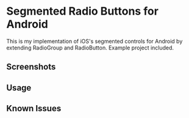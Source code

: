 Segmented Radio Buttons for Android
===================================

This is my implementation of iOS's segmented controls for Android by extending RadioGroup and RadioButton. Example project included.

Screenshots
-----------

<!-- ![Segmented Toggle Button](https://github.com/makeramen/android-segmentedradiobutton/raw/master/screens/segmentedradio.png)-->

Usage
-----
<!-- 
* For text-only buttons, you just need SegmentedRadioGroup.java which extends RadioGroup, so all your standard RadioButton implementations and callbacks should work.

* For image buttons, implement SegmentedRadioImageButton instead of RadioButton.

* Drawables are included, but can easily be replaced.

* See example project for usage -->

Known Issues
------------
<!-- 
* SegmentedRadioImageButton currently uses a custom implemented scaleType similar to CENTER_INSIDE and doesn't respect padding values. If anyone wants to extend the onDraw method to do so, that would be much appreciated.

* RadioGroup has a bug that calls onCheckedChangedListener multiple times when you use clearCheck() or check() programmatically. See [this](http://stackoverflow.com/questions/4519103/error-in-androids-clearcheck-for-radiogroup) for more info, and [this](https://code.google.com/p/android/issues/detail?id=4785) for a possible workaround.


[![Bitdeli Badge](https://d2weczhvl823v0.cloudfront.net/vinc3m1/android-segmentedradiobutton/trend.png)](https://bitdeli.com/free "Bitdeli Badge")

-->
